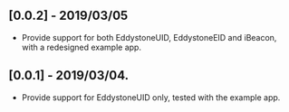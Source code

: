 ## [0.0.2] - 2019/03/05

* Provide support for both EddystoneUID, EddystoneEID and iBeacon, with a redesigned example app.

## [0.0.1] - 2019/03/04.

* Provide support for EddystoneUID only, tested with the example app.